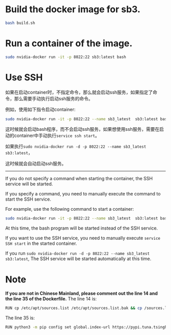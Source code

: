 # Build the docker image for sb3.
```bash
bash build.sh
```

# Run a container of the image.
```bash
sudo nvidia-docker run -it -p 8022:22 sb3:latest bash
```

# Use SSH
如果在启动container时，不指定命令，那么就会启动ssh服务，如果指定了命令，那么需要手动执行启动ssh服务的命令。

例如，使用如下指令启动container:
```bash
sudo nvidia-docker run -it -p 8022:22 --name sb3_latest  sb3:latest bash
```
这时候就会启动bash程序，而不会启动ssh服务，如果想使用ssh服务，需要在启动的container中手动执行`service ssh start`。

如果执行`sudo nvidia-docker run -d -p 8022:22 --name sb3_latest  sb3:latest`，

这时候就会自动启动ssh服务。

---

If you do not specify a command when starting the container, the SSH service will be started. 

If you specify a command, you need to manually execute the command to start the SSH service.

For example, use the following command to start a container:
```bash
sudo nvidia-docker run -it -p 8022:22 --name sb3_latest  sb3:latest bash
```
At this time, the bash program will be started instead of the SSH service. 

If you want to use the SSH service, you need to manually execute `service SSH start` in the started container.

If you run `sudo nvidia-docker run -d -p 8022:22 --name sb3_latest  sb3:latest`,
The SSH service will be started automatically at this time.

# Note
**If you are not in Chinese Mainland, please comment out the line 14 and the line 35 of the Dockerfile.**
The line 14 is:
```bash
RUN cp /etc/apt/sources.list /etc/apt/sources.list.bak && cp /sources.list /etc/apt/
```
The line 35 is:
```bash
RUN python3 -m pip config set global.index-url https://pypi.tuna.tsinghua.edu.cn/simple
```